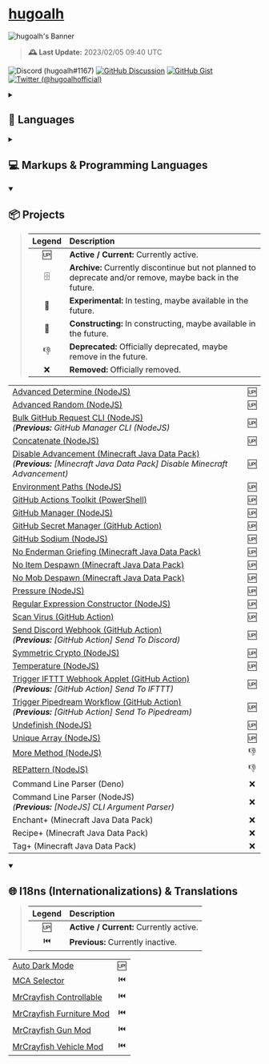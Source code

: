 # [hugoalh](https://github.com/hugoalh)

![hugoalh's Banner](https://i.imgur.com/d7CW6xWh.png)

> **🕰️ Last Update:** 2023/02/05 09:40 UTC

![Discord (hugoalh#1167)](https://img.shields.io/badge/Discord%20%28hugoalh%231167%29-5865F2?logo=discord&logoColor=ffffff&style=flat-square "Discord (hugoalh#1167)")
[![GitHub Discussion](https://img.shields.io/badge/GitHub%20Discussion-181717?logo=github&logoColor=ffffff&style=flat-square "GitHub Discussion")](https://github.com/hugoalh/hugoalh/discussions)
[![GitHub Gist](https://img.shields.io/badge/GitHub%20Gist-181717?logo=github&logoColor=ffffff&style=flat-square "GitHub Gist")](https://gist.github.com/hugoalh)
[![Twitter (@hugoalhofficial)](https://img.shields.io/badge/Twitter%20%28@hugoalhofficial%29-1DA1F2?logo=twitter&logoColor=ffffff&style=flat-square "Twitter (@hugoalhofficial)")](https://twitter.com/hugoalhofficial)

<details>
<summary><h2>💬 Languages</h2></summary>

- Cantonese (粵語 / 廣東話) - Hong Kong
- Cantonese (粵語 / 廣東話) - Macau
- Cantonese (粵語 / 廣東話) - Traditional (正體 / 繁體)
- Chinese (漢語 / 中文) - Hong Kong
- Chinese (漢語 / 中文) - Macau
- Chinese (漢語 / 中文) - Republic of China (Taiwan)
- Chinese (漢語 / 中文) - Traditional (正體 / 繁體)
- English - Hong Kong
- English - Macau
- English - United Kingdom
- English - United States

</details>
<details>
<summary><h2>💻 Markups & Programming Languages</h2></summary>

> | **Legend** | **Description** |
> |:-:|:--|
> | ✔ | Known. |
> | 📖 | Learning. |

|  |  |
|:--|:-:|
| CSS (Cascading Style Sheets) | ✔ |
| CSV (Comma Separated Values) | ✔ |
| HTML (HyperText Markup Language) | ✔ |
| JavaScript - Browsers | ✔ |
| JavaScript - Deno | ✔ |
| JavaScript - NodeJS | ✔ |
| JSON (JavaScript Object Notation) | ✔ |
| JSON5 (JavaScript Object Notation for Humans) | ✔ |
| JSONC (JavaScript Object Notation with Comments) | ✔ |
| MCFunction (Minecraft Function) | ✔ |
| ModernScript | ✔ |
| PowerShell | ✔ |
| SVG (Scalable Vector Graphics) | ✔ |
| TOML (Tom's Obvious, Minimal Language) | ✔ |
| TSV (Tab Separated Values) | ✔ |
| TypeScript - Deno | ✔ |
| TypeScript - NodeJS | ✔ |
| YAML / YML (YAML Ain't Markup Language) | ✔ |
| .NET | 📖 |
| Bash | 📖 |
| BASIC (Beginner's All-purpose Symbolic Instruction Code) | 📖 |
| C# | 📖 |
| CSON (CoffeeScript Object Notation) | 📖 |
| Docker | 📖 |
| Go | 📖 |
| Perl | 📖 |
| Python | 📖 |
| Raku (Perl 6) | 📖 |
| V | 📖 |
| YARA (Yet Another Ridiculous Acronym) | 📖 |

</details>
<details open>
<summary><h2>📦 Projects</h2></summary>

> | **Legend** | **Description** |
> |:-:|:--|
> | 🆙 | **Active / Current:** Currently active. |
> | 🗄 | **Archive:** Currently discontinue but not planned to deprecate and/or remove, maybe back in the future. |
> | 🧪 | **Experimental:** In testing, maybe available in the future. |
> | 🚧 | **Constructing:** In constructing, maybe available in the future. |
> | 👎 | **Deprecated:** Officially deprecated, maybe remove in the future. |
> | ❌ | **Removed:** Officially removed. |

|  |  |
|:--|:-:|
| [Advanced Determine (NodeJS)](https://github.com/hugoalh-studio/advanced-determine-nodejs) | 🆙 |
| [Advanced Random (NodeJS)](https://github.com/hugoalh-studio/advanced-random-nodejs) | 🆙 |
| [Bulk GitHub Request CLI (NodeJS)](https://github.com/hugoalh-studio/bulk-github-request-cli-nodejs) <br />*(**Previous:** GitHub Manager CLI (NodeJS)* | 🆙 |
| [Concatenate (NodeJS)](https://github.com/hugoalh-studio/concatenate-nodejs) | 🆙 |
| [Disable Advancement (Minecraft Java Data Pack)](https://github.com/hugoalh/disable-advancement-mcjdp) <br />*(**Previous:** \[Minecraft Java Data Pack\] Disable Minecraft Advancement)* | 🆙 |
| [Environment Paths (NodeJS)](https://github.com/hugoalh-studio/environment-paths-nodejs) | 🆙 |
| [GitHub Actions Toolkit (PowerShell)](https://github.com/hugoalh-studio/ghactions-toolkit-powershell) | 🆙 |
| [GitHub Manager (NodeJS)](https://github.com/hugoalh-studio/github-manager-nodejs) | 🆙 |
| [GitHub Secret Manager (GitHub Action)](https://github.com/hugoalh/github-secret-manager-ghaction) | 🆙 |
| [GitHub Sodium (NodeJS)](https://github.com/hugoalh-studio/github-sodium-nodejs) | 🆙 |
| [No Enderman Griefing (Minecraft Java Data Pack)](https://github.com/hugoalh/no-enderman-griefing-mcjdp) | 🆙 |
| [No Item Despawn (Minecraft Java Data Pack)](https://github.com/hugoalh/no-item-despawn-mcjdp) | 🆙 |
| [No Mob Despawn (Minecraft Java Data Pack)](https://github.com/hugoalh/no-mob-despawn-mcjdp) | 🆙 |
| [Pressure (NodeJS)](https://github.com/hugoalh-studio/pressure-nodejs) | 🆙 |
| [Regular Expression Constructor (NodeJS)](https://github.com/hugoalh-studio/regular-expression-constructor-nodejs) | 🆙 |
| [Scan Virus (GitHub Action)](https://github.com/hugoalh/scan-virus-ghaction) | 🆙 |
| [Send Discord Webhook (GitHub Action)](https://github.com/hugoalh/send-discord-webhook-ghaction) <br />*(**Previous:** \[GitHub Action\] Send To Discord)* | 🆙 |
| [Symmetric Crypto (NodeJS)](https://github.com/hugoalh-studio/symmetric-crypto-nodejs) | 🆙 |
| [Temperature (NodeJS)](https://github.com/hugoalh-studio/temperature-nodejs) | 🆙 |
| [Trigger IFTTT Webhook Applet (GitHub Action)](https://github.com/hugoalh/trigger-ifttt-webhook-applet-ghaction) <br />*(**Previous:** \[GitHub Action\] Send To IFTTT)* | 🆙 |
| [Trigger Pipedream Workflow (GitHub Action)](https://github.com/hugoalh/trigger-pipedream-workflow-ghaction) <br />*(**Previous:** \[GitHub Action\] Send To Pipedream)* | 🆙 |
| [Undefinish (NodeJS)](https://github.com/hugoalh-studio/undefinish-nodejs) | 🆙 |
| [Unique Array (NodeJS)](https://github.com/hugoalh-studio/unique-array-nodejs) | 🆙 |
| [More Method (NodeJS)](https://github.com/hugoalh-studio/more-method-nodejs) | 👎 |
| [REPattern (NodeJS)](https://github.com/hugoalh-studio/repattern-nodejs) | 👎 |
| Command Line Parser (Deno) | ❌ |
| Command Line Parser (NodeJS) <br />*(**Previous:** \[NodeJS\] CLI Argument Parser)* | ❌ |
| Enchant+ (Minecraft Java Data Pack) | ❌ |
| Recipe+ (Minecraft Java Data Pack) | ❌ |
| Tag+ (Minecraft Java Data Pack) | ❌ |

</details>

<details open>
<summary><h2>🌐 I18ns (Internationalizations) & Translations</h2></summary>

> | **Legend** | **Description** |
> |:-:|:--|
> | 🆙 | **Active / Current:** Currently active. |
> | ⏮️ | **Previous:** Currently inactive. |

|  |  |
|:--|:-:|
| [Auto Dark Mode](https://github.com/AutoDarkMode/Windows-Auto-Night-Mode) | 🆙 |
| [MCA Selector](https://github.com/Querz/mcaselector) | ⏮️ |
| [MrCrayfish Controllable](https://github.com/MrCrayfish/Controllable) | ⏮️ |
| [MrCrayfish Furniture Mod](https://github.com/MrCrayfish/MrCrayfishFurnitureMod) | ⏮️ |
| [MrCrayfish Gun Mod](https://github.com/MrCrayfish/MrCrayfishGunMod) | ⏮️ |
| [MrCrayfish Vehicle Mod](https://github.com/MrCrayfish/MrCrayfishVehicleMod) | ⏮️ |
